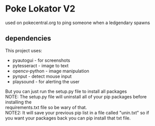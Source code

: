 # Poke Lokator V2

used on pokecentral.org to ping someone when a ledgendary spawns

## dependencies

This project uses:

- pyautogui - for screenshots
- pytesseract - image to text
- opencv-python - image manipulation
- pynput - detect mouse input
- playsound - for alerting the user

But you can just run the setup.py file to install all packages  
NOTE: The setup.py file will uninstall all of your pip packages before installing the  
requirements.txt file so be wary of that.  
NOTE2: It will save your previous pip list in a file called "unin.txt" so if  
you want your packages back you can pip install that txt file.
